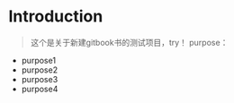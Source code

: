 # Introduction
> 这个是关于新建gitbook书的测试项目，try！
  purpose：
  
  * purpose1
  * purpose2
  * purpose3
  * purpose4



